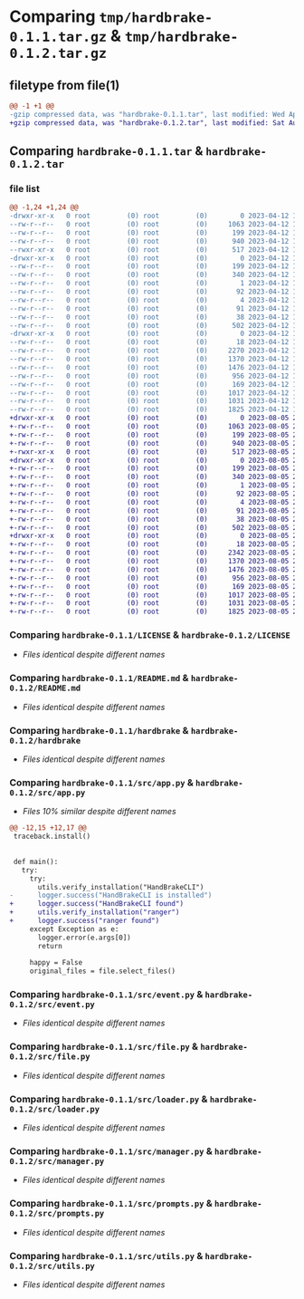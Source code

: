 # Comparing `tmp/hardbrake-0.1.1.tar.gz` & `tmp/hardbrake-0.1.2.tar.gz`

## filetype from file(1)

```diff
@@ -1 +1 @@
-gzip compressed data, was "hardbrake-0.1.1.tar", last modified: Wed Apr 12 14:57:17 2023, max compression
+gzip compressed data, was "hardbrake-0.1.2.tar", last modified: Sat Aug  5 21:00:31 2023, max compression
```

## Comparing `hardbrake-0.1.1.tar` & `hardbrake-0.1.2.tar`

### file list

```diff
@@ -1,24 +1,24 @@
-drwxr-xr-x   0 root         (0) root         (0)        0 2023-04-12 14:57:17.214648 hardbrake-0.1.1/
--rw-r--r--   0 root         (0) root         (0)     1063 2023-04-12 14:56:42.000000 hardbrake-0.1.1/LICENSE
--rw-r--r--   0 root         (0) root         (0)      199 2023-04-12 14:57:17.214648 hardbrake-0.1.1/PKG-INFO
--rw-r--r--   0 root         (0) root         (0)      940 2023-04-12 14:56:42.000000 hardbrake-0.1.1/README.md
--rwxr-xr-x   0 root         (0) root         (0)      517 2023-04-12 14:56:42.000000 hardbrake-0.1.1/hardbrake
-drwxr-xr-x   0 root         (0) root         (0)        0 2023-04-12 14:57:17.210648 hardbrake-0.1.1/hardbrake.egg-info/
--rw-r--r--   0 root         (0) root         (0)      199 2023-04-12 14:57:17.000000 hardbrake-0.1.1/hardbrake.egg-info/PKG-INFO
--rw-r--r--   0 root         (0) root         (0)      340 2023-04-12 14:57:17.000000 hardbrake-0.1.1/hardbrake.egg-info/SOURCES.txt
--rw-r--r--   0 root         (0) root         (0)        1 2023-04-12 14:57:17.000000 hardbrake-0.1.1/hardbrake.egg-info/dependency_links.txt
--rw-r--r--   0 root         (0) root         (0)       92 2023-04-12 14:57:17.000000 hardbrake-0.1.1/hardbrake.egg-info/requires.txt
--rw-r--r--   0 root         (0) root         (0)        4 2023-04-12 14:57:17.000000 hardbrake-0.1.1/hardbrake.egg-info/top_level.txt
--rw-r--r--   0 root         (0) root         (0)       91 2023-04-12 14:56:42.000000 hardbrake-0.1.1/requirements.txt
--rw-r--r--   0 root         (0) root         (0)       38 2023-04-12 14:57:17.214648 hardbrake-0.1.1/setup.cfg
--rw-r--r--   0 root         (0) root         (0)      502 2023-04-12 14:56:42.000000 hardbrake-0.1.1/setup.py
-drwxr-xr-x   0 root         (0) root         (0)        0 2023-04-12 14:57:17.214648 hardbrake-0.1.1/src/
--rw-r--r--   0 root         (0) root         (0)       18 2023-04-12 14:56:42.000000 hardbrake-0.1.1/src/__init__.py
--rw-r--r--   0 root         (0) root         (0)     2270 2023-04-12 14:56:42.000000 hardbrake-0.1.1/src/app.py
--rw-r--r--   0 root         (0) root         (0)     1370 2023-04-12 14:56:42.000000 hardbrake-0.1.1/src/event.py
--rw-r--r--   0 root         (0) root         (0)     1476 2023-04-12 14:56:42.000000 hardbrake-0.1.1/src/file.py
--rw-r--r--   0 root         (0) root         (0)      956 2023-04-12 14:56:42.000000 hardbrake-0.1.1/src/loader.py
--rw-r--r--   0 root         (0) root         (0)      169 2023-04-12 14:56:42.000000 hardbrake-0.1.1/src/logger.py
--rw-r--r--   0 root         (0) root         (0)     1017 2023-04-12 14:56:42.000000 hardbrake-0.1.1/src/manager.py
--rw-r--r--   0 root         (0) root         (0)     1031 2023-04-12 14:56:42.000000 hardbrake-0.1.1/src/prompts.py
--rw-r--r--   0 root         (0) root         (0)     1825 2023-04-12 14:56:42.000000 hardbrake-0.1.1/src/utils.py
+drwxr-xr-x   0 root         (0) root         (0)        0 2023-08-05 21:00:31.082325 hardbrake-0.1.2/
+-rw-r--r--   0 root         (0) root         (0)     1063 2023-08-05 20:59:48.000000 hardbrake-0.1.2/LICENSE
+-rw-r--r--   0 root         (0) root         (0)      199 2023-08-05 21:00:31.082325 hardbrake-0.1.2/PKG-INFO
+-rw-r--r--   0 root         (0) root         (0)      940 2023-08-05 20:59:48.000000 hardbrake-0.1.2/README.md
+-rwxr-xr-x   0 root         (0) root         (0)      517 2023-08-05 20:59:48.000000 hardbrake-0.1.2/hardbrake
+drwxr-xr-x   0 root         (0) root         (0)        0 2023-08-05 21:00:31.078325 hardbrake-0.1.2/hardbrake.egg-info/
+-rw-r--r--   0 root         (0) root         (0)      199 2023-08-05 21:00:31.000000 hardbrake-0.1.2/hardbrake.egg-info/PKG-INFO
+-rw-r--r--   0 root         (0) root         (0)      340 2023-08-05 21:00:31.000000 hardbrake-0.1.2/hardbrake.egg-info/SOURCES.txt
+-rw-r--r--   0 root         (0) root         (0)        1 2023-08-05 21:00:31.000000 hardbrake-0.1.2/hardbrake.egg-info/dependency_links.txt
+-rw-r--r--   0 root         (0) root         (0)       92 2023-08-05 21:00:31.000000 hardbrake-0.1.2/hardbrake.egg-info/requires.txt
+-rw-r--r--   0 root         (0) root         (0)        4 2023-08-05 21:00:31.000000 hardbrake-0.1.2/hardbrake.egg-info/top_level.txt
+-rw-r--r--   0 root         (0) root         (0)       91 2023-08-05 20:59:48.000000 hardbrake-0.1.2/requirements.txt
+-rw-r--r--   0 root         (0) root         (0)       38 2023-08-05 21:00:31.082325 hardbrake-0.1.2/setup.cfg
+-rw-r--r--   0 root         (0) root         (0)      502 2023-08-05 20:59:48.000000 hardbrake-0.1.2/setup.py
+drwxr-xr-x   0 root         (0) root         (0)        0 2023-08-05 21:00:31.082325 hardbrake-0.1.2/src/
+-rw-r--r--   0 root         (0) root         (0)       18 2023-08-05 20:59:48.000000 hardbrake-0.1.2/src/__init__.py
+-rw-r--r--   0 root         (0) root         (0)     2342 2023-08-05 20:59:48.000000 hardbrake-0.1.2/src/app.py
+-rw-r--r--   0 root         (0) root         (0)     1370 2023-08-05 20:59:48.000000 hardbrake-0.1.2/src/event.py
+-rw-r--r--   0 root         (0) root         (0)     1476 2023-08-05 20:59:48.000000 hardbrake-0.1.2/src/file.py
+-rw-r--r--   0 root         (0) root         (0)      956 2023-08-05 20:59:48.000000 hardbrake-0.1.2/src/loader.py
+-rw-r--r--   0 root         (0) root         (0)      169 2023-08-05 20:59:48.000000 hardbrake-0.1.2/src/logger.py
+-rw-r--r--   0 root         (0) root         (0)     1017 2023-08-05 20:59:48.000000 hardbrake-0.1.2/src/manager.py
+-rw-r--r--   0 root         (0) root         (0)     1031 2023-08-05 20:59:48.000000 hardbrake-0.1.2/src/prompts.py
+-rw-r--r--   0 root         (0) root         (0)     1825 2023-08-05 20:59:48.000000 hardbrake-0.1.2/src/utils.py
```

### Comparing `hardbrake-0.1.1/LICENSE` & `hardbrake-0.1.2/LICENSE`

 * *Files identical despite different names*

### Comparing `hardbrake-0.1.1/README.md` & `hardbrake-0.1.2/README.md`

 * *Files identical despite different names*

### Comparing `hardbrake-0.1.1/hardbrake` & `hardbrake-0.1.2/hardbrake`

 * *Files identical despite different names*

### Comparing `hardbrake-0.1.1/src/app.py` & `hardbrake-0.1.2/src/app.py`

 * *Files 10% similar despite different names*

```diff
@@ -12,15 +12,17 @@
 traceback.install()
 
 
 def main():
   try:
     try:
       utils.verify_installation("HandBrakeCLI")
-      logger.success("HandBrakeCLI is installed")
+      logger.success("HandBrakeCLI found")
+      utils.verify_installation("ranger")
+      logger.success("ranger found")
     except Exception as e:
       logger.error(e.args[0])
       return
 
     happy = False
     original_files = file.select_files()
```

### Comparing `hardbrake-0.1.1/src/event.py` & `hardbrake-0.1.2/src/event.py`

 * *Files identical despite different names*

### Comparing `hardbrake-0.1.1/src/file.py` & `hardbrake-0.1.2/src/file.py`

 * *Files identical despite different names*

### Comparing `hardbrake-0.1.1/src/loader.py` & `hardbrake-0.1.2/src/loader.py`

 * *Files identical despite different names*

### Comparing `hardbrake-0.1.1/src/manager.py` & `hardbrake-0.1.2/src/manager.py`

 * *Files identical despite different names*

### Comparing `hardbrake-0.1.1/src/prompts.py` & `hardbrake-0.1.2/src/prompts.py`

 * *Files identical despite different names*

### Comparing `hardbrake-0.1.1/src/utils.py` & `hardbrake-0.1.2/src/utils.py`

 * *Files identical despite different names*

